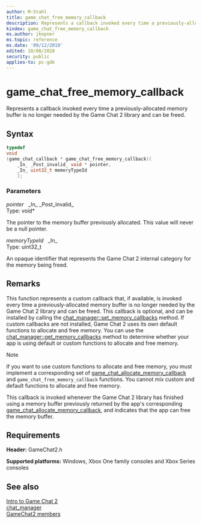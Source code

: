 ```yaml
---
author: M-Stahl
title: game_chat_free_memory_callback
description: Represents a callback invoked every time a previously-allocated memory buffer is no longer needed by the Game Chat 2 library and can be freed.
kindex: game_chat_free_memory_callback
ms.author: jkepner
ms.topic: reference
ms.date: '09/12/2019'
edited: 10/08/2020
security: public
applies-to: pc-gdk
---
```


# game_chat_free_memory_callback
  
Represents a callback invoked every time a previously-allocated memory buffer is no longer needed by the Game Chat 2 library and can be freed.  
  
<a id="syntaxSection"></a>
  
## Syntax
  
```cpp
typedef  
void  
(game_chat_callback * game_chat_free_memory_callback)(  
    _In_ _Post_invalid_ void * pointer,  
    _In_ uint32_t memoryTypeId  
    );  
```
  
<a id="parametersSection"></a>
  
### Parameters
  
*pointer* &nbsp;&nbsp;\_In\_ \_Post\_invalid\_  
Type: void\*  
  
The pointer to the memory buffer previously allocated. This value will never be a null pointer.  
  
*memoryTypeId* &nbsp;&nbsp;\_In\_  
Type: uint32_t  
  
An opaque identifier that represents the Game Chat 2 internal category for the memory being freed.  
  
<a id="remarksSection"></a>
  
## Remarks
  
This function represents a custom callback that, if available, is invoked every time a previously-allocated memory buffer is no longer needed by the Game Chat 2 library and can be freed. This callback is optional, and can be installed by calling the [chat_manager::set_memory_callbacks](../classes/chat_manager/methods/chat_manager_set_memory_callbacks.md) method. If custom callbacks are not installed, Game Chat 2 uses its own default functions to allocate and free memory. You can use the [chat_manager::get_memory_callbacks](../classes/chat_manager/methods/chat_manager_get_memory_callbacks.md) method to determine whether your app is using default or custom functions to allocate and free memory.  
  > [!NOTE]
> If you want to use custom functions to allocate and free memory, you must implement a corresponding set of [game_chat_allocate_memory_callback](game_chat_allocate_memory_callback.md) and `game_chat_free_memory_callback` functions. You cannot mix custom and default functions to allocate and free memory.  
  
This callback is invoked whenever the Game Chat 2 library has finished using a memory buffer previously returned by the app's corresponding [game_chat_allocate_memory_callback](game_chat_allocate_memory_callback.md), and indicates that the app can free the memory buffer.  
  
<a id="requirementsSection"></a>
  
## Requirements
  
**Header:** GameChat2.h  
  
**Supported platforms:** Windows, Xbox One family consoles and Xbox Series consoles  
  
<a id="seealsoSection"></a>
  
## See also
  
[Intro to Game Chat 2](../../../../chat/overviews/game-chat2/game-chat-2-intro.md)  
[chat_manager](../classes/chat_manager/chat_manager.md)  
[GameChat2 members](../gamechat2_members.md)  
  